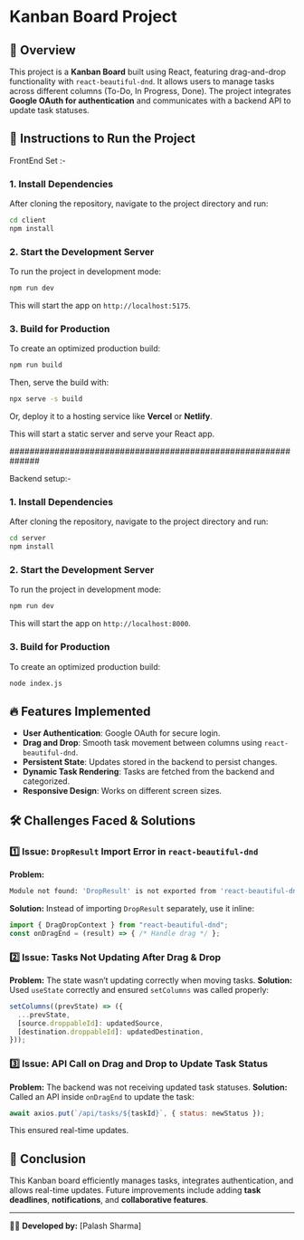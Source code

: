 # Kanban Board Project

## 📌 Overview
This project is a **Kanban Board** built using React, featuring drag-and-drop functionality with `react-beautiful-dnd`. It allows users to manage tasks across different columns (To-Do, In Progress, Done). The project integrates **Google OAuth for authentication** and communicates with a backend API to update task statuses.

## 🚀 Instructions to Run the Project

FrontEnd Set :-
### **1. Install Dependencies**
After cloning the repository, navigate to the project directory and run:
```sh
cd client
npm install
```

### **2. Start the Development Server**
To run the project in development mode:
```sh
npm run dev
```
This will start the app on `http://localhost:5175`.

### **3. Build for Production**
To create an optimized production build:
```sh
npm run build
```
Then, serve the build with:
```sh
npx serve -s build
```
Or, deploy it to a hosting service like **Vercel** or **Netlify**.

This will start a static server and serve your React app.

##############################################################

Backend setup:-
### **1. Install Dependencies**
After cloning the repository, navigate to the project directory and run:
```sh
cd server
npm install
```

### **2. Start the Development Server**
To run the project in development mode:
```sh
npm run dev
```
This will start the app on `http://localhost:8000`.

### **3. Build for Production**
To create an optimized production build:
```sh
node index.js
```


## 🔥 Features Implemented
- **User Authentication**: Google OAuth for secure login.
- **Drag and Drop**: Smooth task movement between columns using `react-beautiful-dnd`.
- **Persistent State**: Updates stored in the backend to persist changes.
- **Dynamic Task Rendering**: Tasks are fetched from the backend and categorized.
- **Responsive Design**: Works on different screen sizes.

## 🛠️ Challenges Faced & Solutions

### 1️⃣ **Issue: `DropResult` Import Error in `react-beautiful-dnd`**
**Problem:**
```sh
Module not found: 'DropResult' is not exported from 'react-beautiful-dnd'
```
**Solution:**
Instead of importing `DropResult` separately, use it inline:
```js
import { DragDropContext } from "react-beautiful-dnd";
const onDragEnd = (result) => { /* Handle drag */ };
```

### 2️⃣ **Issue: Tasks Not Updating After Drag & Drop**
**Problem:** The state wasn’t updating correctly when moving tasks.
**Solution:** Used `useState` correctly and ensured `setColumns` was called properly:
```js
setColumns((prevState) => ({
  ...prevState,
  [source.droppableId]: updatedSource,
  [destination.droppableId]: updatedDestination,
}));
```

### 3️⃣ **Issue: API Call on Drag and Drop to Update Task Status**
**Problem:** The backend was not receiving updated task statuses.
**Solution:** Called an API inside `onDragEnd` to update the task:
```js
await axios.put(`/api/tasks/${taskId}`, { status: newStatus });
```
This ensured real-time updates.

## 📜 Conclusion
This Kanban board efficiently manages tasks, integrates authentication, and allows real-time updates. Future improvements include adding **task deadlines**, **notifications**, and **collaborative features**.

---
👨‍💻 **Developed by:** [Palash Sharma]

